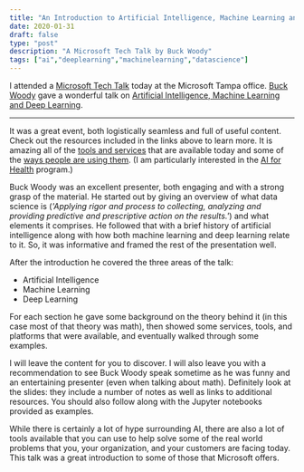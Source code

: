```yaml
---
title: "An Introduction to Artificial Intelligence, Machine Learning and Deep Learning"
date: 2020-01-31
draft: false
type: "post"
description: "A Microsoft Tech Talk by Buck Woody"
tags: ["ai","deeplearning","machinelearning","datascience"]
---
```


I attended a [Microsoft Tech Talk](https://www.meetup.com/MTTFlorida/) today at the Microsoft Tampa office. [Buck Woody](https://github.com/BuckWoody) gave a wonderful talk on [Artificial Intelligence, Machine Learning and Deep Learning](https://buckwoody.github.io/presentations/ai_ml_dl/).

---

It was a great event, both logistically seamless and full of useful content. Check out the resources included in the links above to learn more. It is amazing all of the [tools and services](https://azure.microsoft.com/en-us/overview/ai-platform/) that are available today and some of the [ways people are using them](https://www.microsoft.com/ai). (I am particularly interested in the [AI for Health](https://www.microsoft.com/en-us/ai/ai-for-health) program.)

Buck Woody was an excellent presenter, both engaging and with a strong grasp of the material. He started out by giving an overview of what data science is (*'Applying rigor and process to collecting, analyzing and providing predictive and prescriptive action on the results.'*) and what elements it comprises. He followed that with a brief history of artificial intelligence along with how both machine learning and deep learning relate to it. So, it was informative and framed the rest of the presentation well.

After the introduction he covered the three areas of the talk:

* Artificial Intelligence
* Machine Learning
* Deep Learning

For each section he gave some background on the theory behind it (in this case most of that theory was math), then showed some services, tools, and platforms that were available, and eventually walked through some examples.

I will leave the content for you to discover. I will also leave you with a recommendation to see Buck Woody speak sometime as he was funny and an entertaining presenter (even when talking about math). Definitely look at the slides: they include a number of notes as well as links to additional resources. You should also follow along with the Jupyter notebooks provided as examples.

While there is certainly a lot of hype surrounding AI, there are also a lot of tools available that you can use to help solve some of the real world problems that you, your organization, and your customers are facing today. This talk was a great introduction to some of those that Microsoft offers.
